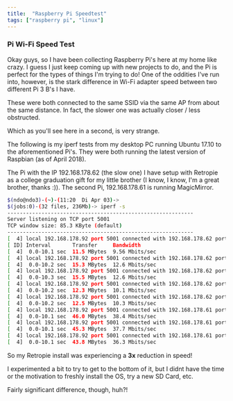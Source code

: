 ```yaml
---
title:  "Raspberry Pi Speedtest"
tags: ["raspberry pi", "linux"]
---
```


### Pi Wi-Fi Speed Test

Okay guys, so I have been collecting Raspberry Pi's here at my home
like crazy. I guess I just keep coming up with new projects to do,
and the Pi is perfect for the types of things I'm trying to do!
One of the oddities I've run into, however, is the stark difference
in Wi-Fi adapter speed between two different Pi 3 B's I have.

These were both connected to the same SSID via the same AP from about
 the same distance. In fact, the slower one was actually closer /
 less obstructed.

 Which as you'll see here in a second, is very strange.

 The following is my iperf tests from my desktop PC running
  Ubuntu 17.10 to the aforementioned Pi's. They were both running
the latest version of Raspbian (as of April 2018).

The Pi with the IP 192.168.178.62 (the slow one) I have setup with
Retropie as a college graduation gift for my little brother
(I know, I know, I'm a great brother, thanks :)). The second Pi,
192.168.178.61 is running MagicMirror.  

```bash  
$(ndo@ndo3)-(~)-(11:20  Di Apr 03)->
$(jobs:0)-(32 files, 236Mb)-> iperf -s
------------------------------------------------------------
Server listening on TCP port 5001
TCP window size: 85.3 KByte (default)
------------------------------------------------------------
[  4] local 192.168.178.92 port 5001 connected with 192.168.178.62 port 40026
[ ID] Interval       Transfer     Bandwidth
[  4]  0.0-10.1 sec  11.5 MBytes  9.56 Mbits/sec
[  4] local 192.168.178.92 port 5001 connected with 192.168.178.62 port 40028
[  4]  0.0-10.2 sec  15.3 MBytes  12.6 Mbits/sec
[  4] local 192.168.178.92 port 5001 connected with 192.168.178.62 port 40030
[  4]  0.0-10.3 sec  15.5 MBytes  12.6 Mbits/sec
[  4] local 192.168.178.92 port 5001 connected with 192.168.178.62 port 40032
[  4]  0.0-10.2 sec  12.3 MBytes  10.1 Mbits/sec
[  4] local 192.168.178.92 port 5001 connected with 192.168.178.62 port 40034
[  4]  0.0-10.2 sec  12.5 MBytes  10.3 Mbits/sec
[  4] local 192.168.178.92 port 5001 connected with 192.168.178.61 port 33804
[  4]  0.0-10.1 sec  46.0 MBytes  38.4 Mbits/sec
[  4] local 192.168.178.92 port 5001 connected with 192.168.178.61 port 33806
[  4]  0.0-10.1 sec  45.3 MBytes  37.7 Mbits/sec
[  4] local 192.168.178.92 port 5001 connected with 192.168.178.61 port 33810
[  4]  0.0-10.1 sec  43.8 MBytes  36.3 Mbits/sec
```

So my Retropie install was experiencing a **3x** reduction in speed!

I experimented a bit to try to get to the bottom of it, but I didnt have the
time or the motivation to freshly install the OS, try a new SD Card, etc.

Fairly significant difference, though, huh?!

